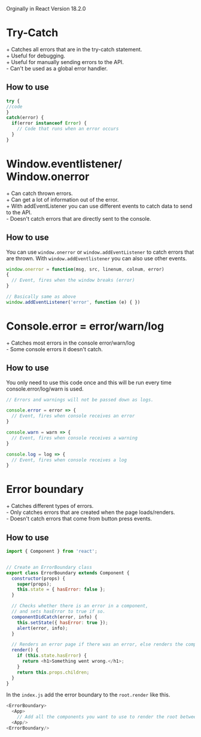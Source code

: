 
Orginally in React Version 18.2.0
# Try-Catch
\+ Catches all errors that are in the try-catch statement.\
\+ Useful for debugging.\
\+ Useful for manually sending errors to the API.\
\- Can't be used as a global error handler.

## How to use
```javascript
try {
//code
}
catch(error) {
  if(error instanceof Error) {
    // Code that runs when an error occurs
  }
}
```

# Window.eventlistener/ Window.onerror
\+ Can catch thrown errors.\
\+ Can get a lot of information out of the error.\
\+ With addEventListener you can use different events to catch data to send to the API.\
\- Doesn't catch errors that are directly sent to the console.

## How to use
You can use `window.onerror` or `window.addEventListener` to catch errors that are thrown. With `window.addEventlistener` you can also use other events.

```javascript
window.onerror = function(msg, src, linenum, colnum, error) 
{
  // Event, fires when the window breaks (error)
}

// Basically same as above
window.addEventListener('error', function (e) { })
```

# Console.error = error/warn/log
\+ Catches most errors in the console error/warn/log\
\- Some console errors it doesn't catch. 

## How to use
You only need to use this code once and this will be run every time console.error/log/warn is used.

```javascript
// Errors and warnings will not be passed down as logs.

console.error = error => {
  // Event, fires when console receives an error
}

console.warn = warn => {
  // Event, fires when console receives a warning
}

console.log = log => {
  // Event, fires when console receives a log
}
```

# Error boundary 
\+ Catches different types of errors.\
\- Only catches errors that are created when the page loads/renders.\
\- Doesn't catch errors that come from button press events.

## How to use

```javascript
import { Component } from 'react';


// Create an ErrorBoundary class
export class ErrorBoundary extends Component {
  constructor(props) {
    super(props);
    this.state = { hasError: false };
  }

  // Checks whether there is an error in a component,
  // and sets hasError to true if so.
  componentDidCatch(error, info) { 
    this.setState({ hasError: true });
    alert(error, info);
  }

  // Renders an error page if there was an error, else renders the component normally
  render() {
    if (this.state.hasError) {
      return <h1>Something went wrong.</h1>;
    }
    return this.props.children;
  }
}
```

In the `index.js` add the error boundary to the `root.render` like this. 

```javascript
<ErrorBoundary>
  <App>
    // Add all the components you want to use to render the root between the <ErrorBoundary> </ErrorBoundary>
  <App/>
<ErrorBoundary/>
```